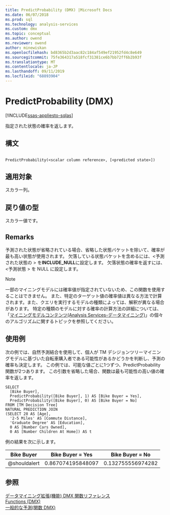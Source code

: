 ```yaml
---
title: PredictProbability (DMX) |Microsoft Docs
ms.date: 06/07/2018
ms.prod: sql
ms.technology: analysis-services
ms.custom: dmx
ms.topic: conceptual
ms.author: owend
ms.reviewer: owend
author: minewiskan
ms.openlocfilehash: bd8365b2d3aac82c184af549ef21952fd4c8e649
ms.sourcegitcommit: 75fe364317a518fcf31381ce6b7bb72ff6b2b93f
ms.translationtype: MT
ms.contentlocale: ja-JP
ms.lasthandoff: 09/11/2019
ms.locfileid: "68893904"
---
```

# <a name="predictprobability-dmx"></a>PredictProbability (DMX)
[!INCLUDE[ssas-appliesto-sqlas](../includes/ssas-appliesto-sqlas.md)]

  指定された状態の確率を返します。  
  
## <a name="syntax"></a>構文  
  
```  
  
PredictProbability(<scalar column reference>, [<predicted state>])  
```  
  
## <a name="applies-to"></a>適用対象  
 スカラー列。  
  
## <a name="return-type"></a>戻り値の型  
 スカラー値です。  
  
## <a name="remarks"></a>Remarks  
 予測された状態が省略されている場合、省略した状態バケットを除いて、確率が最も高い状態が使用されます。 欠落している状態バケットを含めるには、\<予測された状態の > を**INCLUDE_NULL**に設定します。 欠落状態の確率を返すには、\<予測状態 > を NULL に設定します。  
  
> [!NOTE]  
>  一部のマイニングモデルには確率値が指定されていないため、この関数を使用することはできません。 また、特定のターゲット値の確率値は異なる方法で計算されます。また、クエリを実行するモデルの種類によっては、解釈が異なる場合があります。 特定の種類のモデルに対する確率の計算方法の詳細については、「[マイニングモデルコンテンツ&#40;Analysis Services-データマイニング&#41;](https://docs.microsoft.com/analysis-services/data-mining/mining-model-content-analysis-services-data-mining)」の個々のアルゴリズムに関するトピックを参照してください。  
  
## <a name="examples"></a>使用例  
 次の例では、自然予測結合を使用して、個人が TM デシジョンツリーマイニングモデルに基づいた自転車購入者である可能性があるかどうかを判断し、予測の確率も決定します。 この例では、可能な値ごとに1つずつ、PredictProbability 関数が2つあります。 この引数を省略した場合、関数は最も可能性の高い値の確率を返します。  
  
```  
SELECT  
  [Bike Buyer],  
  PredictProbability([Bike Buyer], 1) AS [Bike Buyer = Yes],  
  PredictProbability([Bike Buyer], 0) AS [Bike Buyer = No]  
FROM [TM Decision Tree]  
NATURAL PREDICTION JOIN  
(SELECT 28 AS [Age],  
  '2-5 Miles' AS [Commute Distance],  
  'Graduate Degree' AS [Education],  
  0 AS [Number Cars Owned],  
  0 AS [Number Children At Home]) AS t  
```  
  
 例の結果を次に示します。  
  
|Bike Buyer|Bike Buyer = Yes|Bike Buyer = No|  
|----------------|-----------------------|----------------------|  
|@shouldalert|0.867074195848097|0.132755556974282|  
  
## <a name="see-also"></a>参照  
 [データマイニング拡張&#40;機能&#41; DMX 関数リファレンス](../dmx/data-mining-extensions-dmx-function-reference.md)   
 [Functions &#40;DMX&#41; ](../dmx/functions-dmx.md)   
 [一般的な予測&#40;関数 DMX&#41;](../dmx/general-prediction-functions-dmx.md)  
  
  
